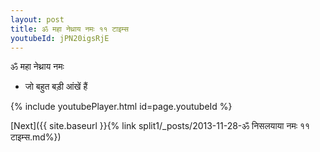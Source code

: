 ```yaml
---
layout: post
title: ॐ महा नेथ्राय नमः ११ टाइम्स
youtubeId: jPN20igsRjE
---
```

 
 
 ॐ महा नेथ्राय नमः  
 
 -  जो बहुत बड़ी आंखें हैं 
 
  
 
  
 
 
 
 
 
 


{% include youtubePlayer.html id=page.youtubeId %}
 
[Next]({{ site.baseurl }}{% link  split1/_posts/2013-11-28-ॐ निसलयाया नमः ११ टाइम्स.md%})
 
